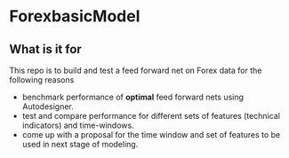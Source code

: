 # ForexbasicModel

## What is it for
This repo is to build and test a feed forward net on Forex data for the following reasons
- benchmark performance of **optimal** feed forward nets using Autodesigner.
- test and compare performance for different sets of features (technical indicators) and time-windows.
- come up with a proposal for the time window and set of features to be used in next stage of modeling.






